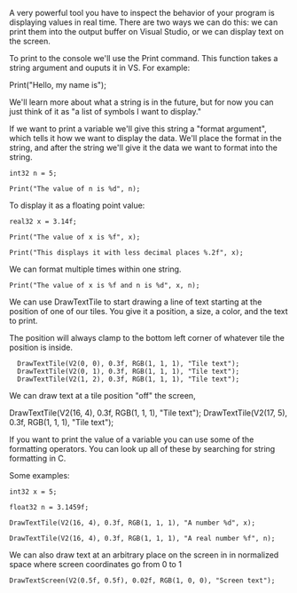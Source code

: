A very powerful tool you have to inspect the behavior of your program is displaying values in real time. There are two ways we can do this: we can print them into the output buffer on Visual Studio, or we can display text on the screen.

To print to the console we'll use the Print command. This function takes a string argument and ouputs it in VS. For example:

Print("Hello, my name is");

We'll learn more about what a string is in the future, but for now you can just think of it as "a list of symbols I want to display."

If we want to print a variable we'll give this string a "format argument", which tells it how we want to display the data. We'll place the format in the string, and after the string we'll give it the data we want to format into the string.

```
int32 n = 5;

Print("The value of n is %d", n);
```


To display it as a floating point value:

```
real32 x = 3.14f;

Print("The value of x is %f", x);

Print("This displays it with less decimal places %.2f", x);
```


We can format multiple times within one string.

```
Print("The value of x is %f and n is %d", x, n);
```


We can use DrawTextTile to start drawing a line of text starting at the position of one of our tiles. You give it a position, a size, a color, and the text to print. 

The position will always clamp to the bottom left corner of whatever tile
the position is inside.

```
  DrawTextTile(V2(0, 0), 0.3f, RGB(1, 1, 1), "Tile text");
  DrawTextTile(V2(0, 1), 0.3f, RGB(1, 1, 1), "Tile text");
  DrawTextTile(V2(1, 2), 0.3f, RGB(1, 1, 1), "Tile text");
```

We can draw text at a tile position "off" the screen,
  

DrawTextTile(V2(16, 4), 0.3f, RGB(1, 1, 1), "Tile text");
DrawTextTile(V2(17, 5), 0.3f, RGB(1, 1, 1), "Tile text");

If you want to print the value of a variable you can use some of the formatting operators. You can look up all of these by searching for string formatting in C.

Some examples:

```
int32 x = 5;

float32 n = 3.1459f;

DrawTextTile(V2(16, 4), 0.3f, RGB(1, 1, 1), "A number %d", x);

DrawTextTile(V2(16, 4), 0.3f, RGB(1, 1, 1), "A real number %f", n);
```

We can also draw text at an arbitrary place on the screen in in normalized space where screen coordinates go from 0 to 1

```
DrawTextScreen(V2(0.5f, 0.5f), 0.02f, RGB(1, 0, 0), "Screen text");
```
